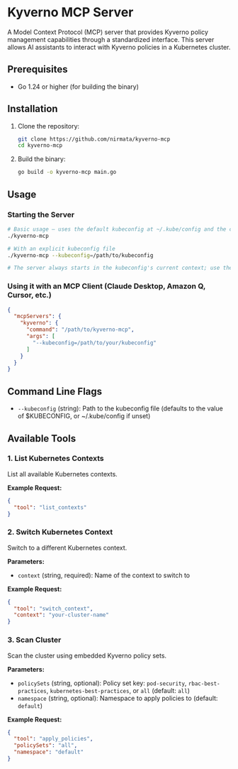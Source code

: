 # Kyverno MCP Server

A Model Context Protocol (MCP) server that provides Kyverno policy management capabilities through a standardized interface. This server allows AI assistants to interact with Kyverno policies in a Kubernetes cluster.

## Prerequisites

- Go 1.24 or higher (for building the binary)

## Installation

1. Clone the repository:
   ```bash
   git clone https://github.com/nirmata/kyverno-mcp
   cd kyverno-mcp
   ```

2. Build the binary:
   ```bash
   go build -o kyverno-mcp main.go
   ```

## Usage

### Starting the Server

```bash
# Basic usage – uses the default kubeconfig at ~/.kube/config and the current context
./kyverno-mcp

# With an explicit kubeconfig file
./kyverno-mcp --kubeconfig=/path/to/kubeconfig

# The server always starts in the kubeconfig's current context; use the `switch_context` tool to change it at runtime.
```

### Using it with an MCP Client (Claude Desktop, Amazon Q, Cursor, etc.)

```json
{
  "mcpServers": {
    "kyverno": {
      "command": "/path/to/kyverno-mcp",
      "args": [
        "--kubeconfig=/path/to/your/kubeconfig"
      ]
    }
  }
}
```

## Command Line Flags

- `--kubeconfig` (string): Path to the kubeconfig file (defaults to the value of $KUBECONFIG, or ~/.kube/config if unset)

## Available Tools

### 1. List Kubernetes Contexts

List all available Kubernetes contexts.

**Example Request:**
```json
{
  "tool": "list_contexts"
}
```

### 2. Switch Kubernetes Context

Switch to a different Kubernetes context.

**Parameters:**
- `context` (string, required): Name of the context to switch to

**Example Request:**
```json
{
  "tool": "switch_context",
  "context": "your-cluster-name"
}
```

### 3. Scan Cluster

Scan the cluster using embedded Kyverno policy sets.

**Parameters:**
- `policySets` (string, optional): Policy set key: `pod-security`, `rbac-best-practices`, `kubernetes-best-practices`, or `all` (default: `all`)
- `namespace` (string, optional): Namespace to apply policies to (default: `default`)

**Example Request:**
```json
{
  "tool": "apply_policies",
  "policySets": "all",
  "namespace": "default"
}
```
